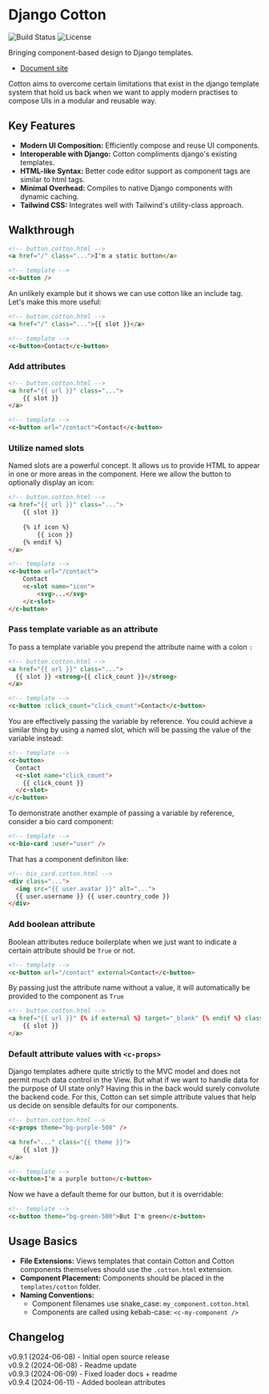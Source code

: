 # Django Cotton

![Build Status](https://img.shields.io/badge/build-passing-brightgreen)
![License](https://img.shields.io/badge/license-MIT-blue)

Bringing component-based design to Django templates.

- <a href="https://django-cotton.com" target="_blank">Document site</a>

Cotton aims to overcome certain limitations that exist in the django template system that hold us back when we want to apply modern practises to compose UIs in a modular and reusable way.

## Key Features
- **Modern UI Composition:** Efficiently compose and reuse UI components.
- **Interoperable with Django:** Cotton compliments django's existing templates.
- **HTML-like Syntax:** Better code editor support as component tags are similar to html tags.
- **Minimal Overhead:** Compiles to native Django components with dynamic caching.
- **Tailwind CSS:** Integrates well with Tailwind's utility-class approach.

## Walkthrough

```html
<!-- button.cotton.html -->
<a href="/" class="...">I'm a static button</a>
```
```html
<!-- template -->
<c-button />
```

An unlikely example but it shows we can use cotton like an include tag. Let's make this more useful:

```html
<!-- button.cotton.html -->
<a href="/" class="...">{{ slot }}</a>
```
```html
<!-- template -->
<c-button>Contact</c-button>
```

### Add attributes

```html
<!-- button.cotton.html -->
<a href="{{ url }}" class="...">
    {{ slot }}
</a>
```
```html
<!-- template -->
<c-button url="/contact">Contact</c-button>
```

### Utilize named slots

Named slots are a powerful concept. It allows us to provide HTML to appear in one or more areas in the component. Here we allow the button to optionally display an icon: 

```html
<!-- button.cotton.html -->
<a href="{{ url }}" class="...">
    {{ slot }}
  
    {% if icon %} 
        {{ icon }} 
    {% endif %}
</a>
```
```html
<!-- template -->
<c-button url="/contact">
    Contact
    <c-slot name="icon">
        <svg>...</svg>
    </c-slot>
</c-button>
```

### Pass template variable as an attribute

To pass a template variable you prepend the attribute name with a colon `:`

```html
<!-- button.cotton.html -->
<a href="{{ url }}" class="...">
  {{ slot }} <strong>{{ click_count }}</strong>
</a>
```
```html
<!-- template -->
<c-button :click_count="click_count">Contact</c-button>
```

You are effectively passing the variable by reference. You could achieve a similar thing by using a named slot, which will be passing the value of the variable instead:

```html
<!-- template -->
<c-button>
  Contact
  <c-slot name="click_count">
    {{ click_count }}
  </c-slot>
</c-button>
```
To demonstrate another example of passing a variable by reference, consider a bio card component:

```html
<!-- template -->
<c-bio-card :user="user" />
```

That has a component definiton like:

```html
<!-- bio_card.cotton.html -->
<div class="...">
  <img src="{{ user.avatar }}" alt="...">
  {{ user.username }} {{ user.country_code }}
</div>
```

### Add boolean attribute

Boolean attributes reduce boilerplate when we just want to indicate a certain attribute should be `True` or not.

```html
<!-- template -->
<c-button url="/contact" external>Contact</c-button>
```
By passing just the attribute name without a value, it will automatically be provided to the component as `True`

```html
<!-- button.cotton.html -->
<a href="{{ url }}" {% if external %} target="_blank" {% endif %} class="...">
    {{ slot }}
</a>
```

### Default attribute values with `<c-props>`

Django templates adhere quite strictly to the MVC model and does not permit much data control in the View. But what if we want to handle data for the purpose of UI state only? Having this in the back would surely convolute the backend code. For this, Cotton can set simple attribute values that help us decide on sensible defaults for our components.

```html
<!-- button.cotton.html -->
<c-props theme="bg-purple-500" />

<a href="..." class="{{ theme }}">
    {{ slot }}
</a>
```
```html
<!-- template -->
<c-button>I'm a purple button</c-button>
```

Now we have a default theme for our button, but it is overridable:

```html
<!-- template -->
<c-button theme="bg-green-500">But I'm green</c-button>
```

## Usage Basics
- **File Extensions:** Views templates that contain Cotton and Cotton components themselves should use the `.cotton.html` extension.
- **Component Placement:** Components should be placed in the `templates/cotton` folder.
- **Naming Conventions:** 
  - Component filenames use snake_case: `my_component.cotton.html`
  - Components are called using kebab-case: `<c-my-component />`

## Changelog
 
v0.9.1 (2024-06-08) - Initial open source release  
v0.9.2 (2024-06-08) - Readme update  
v0.9.3 (2024-06-09) - Fixed loader docs + readme   
v0.9.4 (2024-06-11) - Added boolean attributes